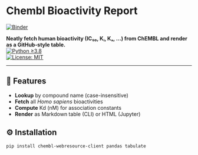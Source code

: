 # Chembl Bioactivity Report

[![Binder](https://mybinder.org/badge_logo.svg)](https://mybinder.org/v2/gh/Epineph/chembl-bioactivity-report/main)

<!-- H1 title; two spaces at end ⇒ hard line break for subtitle -->

**Neatly fetch human bioactivity (IC₅₀, Kᵢ, Kₐ, …) from ChEMBL and render as a
GitHub‐style table.**\
[![Python ≥3.8](https://img.shields.io/badge/python-3.8%2B-blue)](https://www.python.org/)\
[![License: MIT](https://img.shields.io/badge/license-MIT-green)](LICENSE)

______________________________________________________________________

## 🚀 Features

- **Lookup** by compound name (case-insensitive)
- **Fetch** all *Homo sapiens* bioactivities
- **Compute** Kd (nM) for association constants
- **Render** as Markdown table (CLI) or HTML (Jupyter)

## ⚙️ Installation

```bash
pip install chembl-webresource-client pandas tabulate
```
